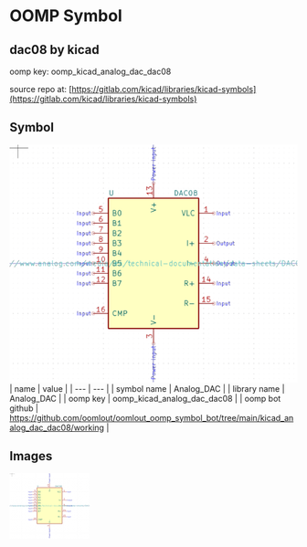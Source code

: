 # OOMP Symbol  
## dac08  by kicad  
  
oomp key: oomp_kicad_analog_dac_dac08  
  
source repo at: [https://gitlab.com/kicad/libraries/kicad-symbols](https://gitlab.com/kicad/libraries/kicad-symbols)  
## Symbol  
  
[![working.png](working_600.png)](working.png)  
| name | value | 
| --- | --- | 
| symbol name | Analog_DAC | 
| library name | Analog_DAC | 
| oomp key | oomp_kicad_analog_dac_dac08 | 
| oomp bot github | https://github.com/oomlout/oomlout_oomp_symbol_bot/tree/main/kicad_analog_dac_dac08/working | 
## Images  
  
[![working.png](working_140.png)](working.png)  
